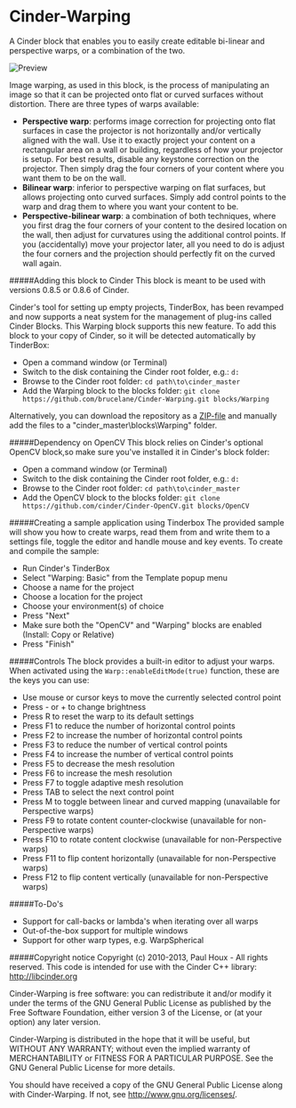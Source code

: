 Cinder-Warping
==============

A Cinder block that enables you to easily create editable bi-linear and perspective warps, or a combination of the two.


![Preview](https://raw.github.com/brucelane/Cinder-Warping/master/PREVIEW.jpg)


Image warping, as used in this block, is the process of manipulating an image so that it can be projected onto flat or curved surfaces without distortion. There are three types of warps available:
* **Perspective warp**: performs image correction for projecting onto flat surfaces in case the projector is not horizontally and/or vertically aligned with the wall. Use it to exactly project your content on a rectangular area on a wall or building, regardless of how your projector is setup. For best results, disable any keystone correction on the projector. Then simply drag the four corners of your content where you want them to be on the wall.
* **Bilinear warp**: inferior to perspective warping on flat surfaces, but allows projecting onto curved surfaces. Simply add control points to the warp and drag them to where you want your content to be. 
* **Perspective-bilinear warp**: a combination of both techniques, where you first drag the four corners of your content to the desired location on the wall, then adjust for curvatures using the additional control points. If you (accidentally) move your projector later, all you need to do is adjust the four corners and the projection should perfectly fit on the curved wall again.


#####Adding this block to Cinder
This block is meant to be used with versions 0.8.5 or 0.8.6 of Cinder.

Cinder's tool for setting up empty projects, TinderBox, has been revamped and now supports a neat system for the management of plug-ins called Cinder Blocks. This Warping block supports this new feature. To add this block to your copy of Cinder, so it will be detected automatically by TinderBox:
* Open a command window (or Terminal)
* Switch to the disk containing the Cinder root folder, e.g.: ```d:```
* Browse to the Cinder root folder: ```cd path\to\cinder_master```
* Add the Warping block to the blocks folder: ```git clone https://github.com/brucelane/Cinder-Warping.git blocks/Warping```

Alternatively, you can download the repository as a [ZIP-file](https://github.com/brucelane/Cinder-Warping/zipball/master) and manually add the files to a "cinder_master\blocks\Warping" folder.



#####Dependency on OpenCV
This block relies on Cinder's optional OpenCV block,so make sure you've installed it in Cinder's block folder:
* Open a command window (or Terminal)
* Switch to the disk containing the Cinder root folder, e.g.: ```d:```
* Browse to the Cinder root folder: ```cd path\to\cinder_master```
* Add the OpenCV block to the blocks folder: ```git clone https://github.com/cinder/Cinder-OpenCV.git blocks/OpenCV```


#####Creating a sample application using Tinderbox
The provided sample will show you how to create warps, read them from and write them to a settings file, toggle the editor and handle mouse and key events. To create and compile the sample:
* Run Cinder's TinderBox
* Select "Warping: Basic" from the Template popup menu
* Choose a name for the project
* Choose a location for the project
* Choose your environment(s) of choice
* Press "Next"
* Make sure both the "OpenCV" and "Warping" blocks are enabled (Install: Copy or Relative)
* Press "Finish"


#####Controls
The block provides a built-in editor to adjust your warps. When activated using the ```Warp::enableEditMode(true)``` function, these are the keys you can use:
* Use mouse or cursor keys to move the currently selected control point
* Press - or + to change brightness
* Press R to reset the warp to its default settings
* Press F1 to reduce the number of horizontal control points
* Press F2 to increase the number of horizontal control points
* Press F3 to reduce the number of vertical control points
* Press F4 to increase the number of vertical control points
* Press F5 to decrease the mesh resolution
* Press F6 to increase the mesh resolution
* Press F7 to toggle adaptive mesh resolution
* Press TAB to select the next control point
* Press M to toggle between linear and curved mapping (unavailable for Perspective warps)
* Press F9 to rotate content counter-clockwise (unavailable for non-Perspective warps)
* Press F10 to rotate content clockwise (unavailable for non-Perspective warps)
* Press F11 to flip content horizontally (unavailable for non-Perspective warps)
* Press F12 to flip content vertically (unavailable for non-Perspective warps)


#####To-Do's
* Support for call-backs or lambda's when iterating over all warps
* Out-of-the-box support for multiple windows
* Support for other warp types, e.g. WarpSpherical


#####Copyright notice
Copyright (c) 2010-2013, Paul Houx - All rights reserved.
This code is intended for use with the Cinder C++ library: http://libcinder.org

Cinder-Warping is free software: you can redistribute it and/or modify it under the terms of the GNU General Public License as published by the Free Software Foundation, either version 3 of the License, or (at your option) any later version.
 
Cinder-Warping is distributed in the hope that it will be useful, but WITHOUT ANY WARRANTY; without even the implied warranty of MERCHANTABILITY or FITNESS FOR A PARTICULAR PURPOSE.  See the GNU General Public License for more details.
 
You should have received a copy of the GNU General Public License along with Cinder-Warping.  If not, see <http://www.gnu.org/licenses/>.
